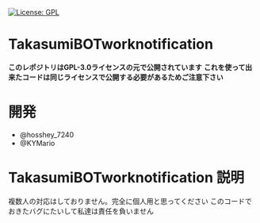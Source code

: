 [![License: GPL](https://img.shields.io/badge/License-GPL-yellow.svg)](https://opensource.org/licenses/GPL-3.0)
# TakasumiBOTworknotification
**このレポジトリはGPL-3.0ライセンスの元で公開されています**
**これを使って出来たコードは同じライセンスで公開する必要があるためご注意下さい**
# 開発
- @hosshey_7240
- @KYMario
# TakasumiBOTworknotification 説明
複数人の対応はしておりません。完全に個人用と思ってください
このコードでおきたバグにたいして私達は責任を負いません
